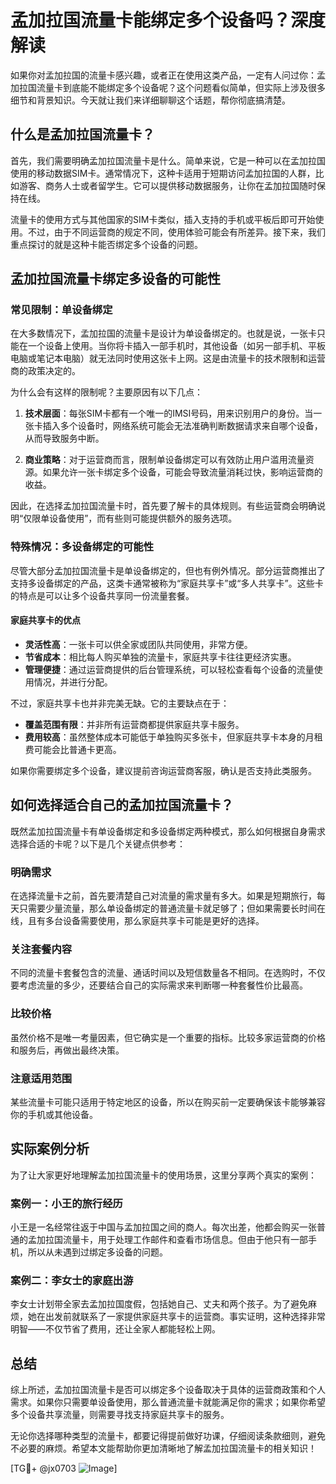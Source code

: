 # 孟加拉国流量卡能绑定多个设备吗？深度解读

如果你对孟加拉国的流量卡感兴趣，或者正在使用这类产品，一定有人问过你：孟加拉国流量卡到底能不能绑定多个设备呢？这个问题看似简单，但实际上涉及很多细节和背景知识。今天就让我们来详细聊聊这个话题，帮你彻底搞清楚。

## 什么是孟加拉国流量卡？

首先，我们需要明确孟加拉国流量卡是什么。简单来说，它是一种可以在孟加拉国使用的移动数据SIM卡。通常情况下，这种卡适用于短期访问孟加拉国的人群，比如游客、商务人士或者留学生。它可以提供移动数据服务，让你在孟加拉国随时保持在线。

流量卡的使用方式与其他国家的SIM卡类似，插入支持的手机或平板后即可开始使用。不过，由于不同运营商的规定不同，使用体验可能会有所差异。接下来，我们重点探讨的就是这种卡能否绑定多个设备的问题。

## 孟加拉国流量卡绑定多设备的可能性

### 常见限制：单设备绑定

在大多数情况下，孟加拉国的流量卡是设计为单设备绑定的。也就是说，一张卡只能在一个设备上使用。当你将卡插入一部手机时，其他设备（如另一部手机、平板电脑或笔记本电脑）就无法同时使用这张卡上网。这是由流量卡的技术限制和运营商的政策决定的。

为什么会有这样的限制呢？主要原因有以下几点：

1. **技术层面**：每张SIM卡都有一个唯一的IMSI号码，用来识别用户的身份。当一张卡插入多个设备时，网络系统可能会无法准确判断数据请求来自哪个设备，从而导致服务中断。
   
2. **商业策略**：对于运营商而言，限制单设备绑定可以有效防止用户滥用流量资源。如果允许一张卡绑定多个设备，可能会导致流量消耗过快，影响运营商的收益。

因此，在选择孟加拉国流量卡时，首先要了解卡的具体规则。有些运营商会明确说明“仅限单设备使用”，而有些则可能提供额外的服务选项。

### 特殊情况：多设备绑定的可能性

尽管大部分孟加拉国流量卡是单设备绑定的，但也有例外情况。部分运营商推出了支持多设备绑定的产品，这类卡通常被称为“家庭共享卡”或“多人共享卡”。这些卡的特点是可以让多个设备共享同一份流量套餐。

#### 家庭共享卡的优点

- **灵活性高**：一张卡可以供全家或团队共同使用，非常方便。
- **节省成本**：相比每人购买单独的流量卡，家庭共享卡往往更经济实惠。
- **管理便捷**：通过运营商提供的后台管理系统，可以轻松查看每个设备的流量使用情况，并进行分配。

不过，家庭共享卡也并非完美无缺。它的主要缺点在于：

- **覆盖范围有限**：并非所有运营商都提供家庭共享卡服务。
- **费用较高**：虽然整体成本可能低于单独购买多张卡，但家庭共享卡本身的月租费可能会比普通卡更高。

如果你需要绑定多个设备，建议提前咨询运营商客服，确认是否支持此类服务。

## 如何选择适合自己的孟加拉国流量卡？

既然孟加拉国流量卡有单设备绑定和多设备绑定两种模式，那么如何根据自身需求选择合适的卡呢？以下是几个关键点供参考：

### 明确需求

在选择流量卡之前，首先要清楚自己对流量的需求量有多大。如果是短期旅行，每天只需要少量流量，那么单设备绑定的普通流量卡就足够了；但如果需要长时间在线，且有多台设备需要使用，那么家庭共享卡可能是更好的选择。

### 关注套餐内容

不同的流量卡套餐包含的流量、通话时间以及短信数量各不相同。在选购时，不仅要考虑流量的多少，还要结合自己的实际需求来判断哪一种套餐性价比最高。

### 比较价格

虽然价格不是唯一考量因素，但它确实是一个重要的指标。比较多家运营商的价格和服务后，再做出最终决策。

### 注意适用范围

某些流量卡可能只适用于特定地区的设备，所以在购买前一定要确保该卡能够兼容你的手机或其他设备。

## 实际案例分析

为了让大家更好地理解孟加拉国流量卡的使用场景，这里分享两个真实的案例：

### 案例一：小王的旅行经历

小王是一名经常往返于中国与孟加拉国之间的商人。每次出差，他都会购买一张普通的孟加拉国流量卡，用于处理工作邮件和查看市场信息。但由于他只有一部手机，所以从未遇到过绑定多设备的问题。

### 案例二：李女士的家庭出游

李女士计划带全家去孟加拉国度假，包括她自己、丈夫和两个孩子。为了避免麻烦，她在出发前就联系了一家提供家庭共享卡的运营商。事实证明，这种选择非常明智——不仅节省了费用，还让全家人都能轻松上网。

## 总结

综上所述，孟加拉国流量卡是否可以绑定多个设备取决于具体的运营商政策和个人需求。如果你只需要单设备使用，那么普通流量卡就能满足你的需求；如果你希望多个设备共享流量，则需要寻找支持家庭共享卡的服务。

无论你选择哪种类型的流量卡，都要记得提前做好功课，仔细阅读条款细则，避免不必要的麻烦。希望本文能帮助你更加清晰地了解孟加拉国流量卡的相关知识！

[TG💪+ @jx0703 ![Image](https://github.com/user-attachments/assets/dbca1d08-cadb-493c-b0ec-ad6f7a83f270)]
